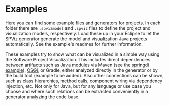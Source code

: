 # Examples

Here you can find some example files and generators for projects. In each folder there are `.spvizmodel` and `.spviz` files to define the project and visualization models, respectively.
Load these up in your Eclipse to let the SPViz generator generate the model and visualization Java projects automatically.
See the example's readmes for further information.

These examples try to show what can be visualized in a simple way using the Software Project Visualization. This includes direct dependencies between artifacts such as Java modules via Maven (see the [springdi example](https://github.com/kieler/SoftwareProjectViz/tree/main/examples/springDI)), [OSGi](https://github.com/kieler/SoftwareProjectViz/tree/main/examples/osgi), or Gradle, either analyzed directly in the generator or by the build tool (example to be added). Also other connections can be shown, such as class hierarchies, method calls, component wiring via dependency injection, etc. Not only for Java, but for any language or use case you choose and where such relations can be extracted conveniently in a generator analyzing the code base.